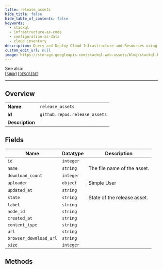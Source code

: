 ```yaml
---
title: release_assets
hide_title: false
hide_table_of_contents: false
keywords:
  - stackql
  - infrastructure-as-code
  - configuration-as-data
  - cloud inventory
description: Query and Deploy Cloud Infrastructure and Resources using SQL
custom_edit_url: null
image: https://storage.googleapis.com/stackql-web-assets/blog/stackql-blog-post-featured-image.png
---
```

  
    
See also:   
[[` SHOW `]](/docs/language-spec/show) [[` DESCRIBE `]](/docs/language-spec/describe)  
* * * 
## Overview
<table><tbody>
<tr><td><b>Name</b></td><td><code>release_assets</code></td></tr>
<tr><td><b>Id</b></td><td><code>github.repos.release_assets</code></td></tr>
<tr><td><b>Description</b></td><td></td></tr>
</tbody></table>

## Fields
| Name | Datatype | Description |
| ---- | -------- | ----------- |
| `id` | `integer` |  |
| `name` | `string` | The file name of the asset. |
| `download_count` | `integer` |  |
| `uploader` | `object` | Simple User |
| `updated_at` | `string` |  |
| `state` | `string` | State of the release asset. |
| `label` | `string` |  |
| `node_id` | `string` |  |
| `created_at` | `string` |  |
| `content_type` | `string` |  |
| `url` | `string` |  |
| `browser_download_url` | `string` |  |
| `size` | `integer` |  |
## Methods
